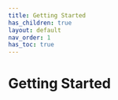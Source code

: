 ```yaml
---
title: Getting Started
has_children: true
layout: default
nav_order: 1
has_toc: true
---
```


# Getting Started
